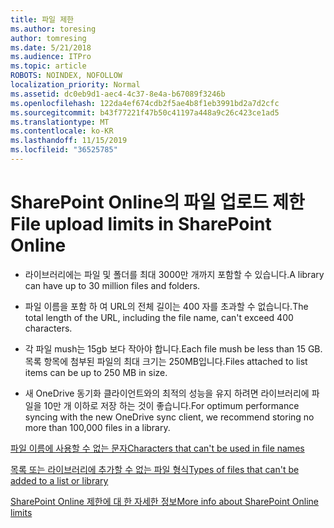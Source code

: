 ```yaml
---
title: 파일 제한
ms.author: toresing
author: tomresing
ms.date: 5/21/2018
ms.audience: ITPro
ms.topic: article
ROBOTS: NOINDEX, NOFOLLOW
localization_priority: Normal
ms.assetid: dc0eb9d1-aec4-4c37-8e4a-b67089f3246b
ms.openlocfilehash: 122da4ef674cdb2f5ae4b8f1eb3991bd2a7d2cfc
ms.sourcegitcommit: b43f77221f47b50c41197a448a9c26c423ce1ad5
ms.translationtype: MT
ms.contentlocale: ko-KR
ms.lasthandoff: 11/15/2019
ms.locfileid: "36525785"
---
```

# <a name="file-upload-limits-in-sharepoint-online"></a><span data-ttu-id="56cd6-102">SharePoint Online의 파일 업로드 제한</span><span class="sxs-lookup"><span data-stu-id="56cd6-102">File upload limits in SharePoint Online</span></span>

- <span data-ttu-id="56cd6-103">라이브러리에는 파일 및 폴더를 최대 3000만 개까지 포함할 수 있습니다.</span><span class="sxs-lookup"><span data-stu-id="56cd6-103">A library can have up to 30 million files and folders.</span></span>
    
- <span data-ttu-id="56cd6-104">파일 이름을 포함 하 여 URL의 전체 길이는 400 자를 초과할 수 없습니다.</span><span class="sxs-lookup"><span data-stu-id="56cd6-104">The total length of the URL, including the file name, can't exceed 400 characters.</span></span>
    
- <span data-ttu-id="56cd6-105">각 파일 mush는 15gb 보다 작아야 합니다.</span><span class="sxs-lookup"><span data-stu-id="56cd6-105">Each file mush be less than 15 GB.</span></span> <span data-ttu-id="56cd6-106">목록 항목에 첨부된 파일의 최대 크기는 250MB입니다.</span><span class="sxs-lookup"><span data-stu-id="56cd6-106">Files attached to list items can be up to 250 MB in size.</span></span>
    
- <span data-ttu-id="56cd6-107">새 OneDrive 동기화 클라이언트와의 최적의 성능을 유지 하려면 라이브러리에 파일을 10만 개 이하로 저장 하는 것이 좋습니다.</span><span class="sxs-lookup"><span data-stu-id="56cd6-107">For optimum performance syncing with the new OneDrive sync client, we recommend storing no more than 100,000 files in a library.</span></span> 
    
[<span data-ttu-id="56cd6-108">파일 이름에 사용할 수 없는 문자</span><span class="sxs-lookup"><span data-stu-id="56cd6-108">Characters that can't be used in file names</span></span>](https://go.microsoft.com/fwlink/?linkid=866430)
  
[<span data-ttu-id="56cd6-109">목록 또는 라이브러리에 추가할 수 없는 파일 형식</span><span class="sxs-lookup"><span data-stu-id="56cd6-109">Types of files that can't be added to a list or library</span></span>](https://go.microsoft.com/fwlink/?linkid=273757)
  
[<span data-ttu-id="56cd6-110">SharePoint Online 제한에 대 한 자세한 정보</span><span class="sxs-lookup"><span data-stu-id="56cd6-110">More info about SharePoint Online limits</span></span>](https://go.microsoft.com/fwlink/?linkid=271273)
  

